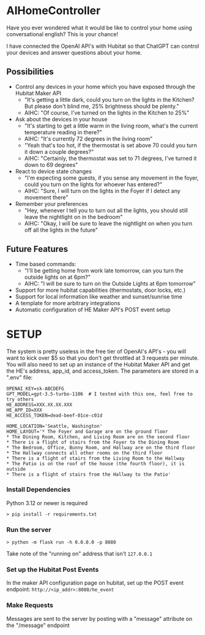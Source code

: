 # AIHomeController

Have you ever wondered what it would be like to control your home using conversational english?  This is your chance!

I have connected the OpenAI API's with Hubitat so that ChatGPT can control your devices and answer questions about your
home.

## Possibilities

* Control any devices in your home which you have exposed through the Hubitat Maker API
  * "It's getting a little dark, could you turn on the lights in the Kitchen?  But please don't blind me, 25% brightness should be plenty."
  * AIHC: "Of course, I've turned on the lights in the Kitchen to 25%"
* Ask about the devices in your house
  * "It's starting to get a little warm in the living room, what's the current temperature reading in there?"
  * AIHC: "It's currently 72 degrees in the living room"
  * "Yeah that's too hot, if the thermostat is set above 70 could you turn it down a couple degrees?"
  * AIHC: "Certainly, the thermostat was set to 71 degrees, I've turned it down to 69 degrees"
* React to device state changes
  * "I'm expecting some guests, if you sense any movement in the foyer, could you turn on the lights for whoever has entered?"
  * AIHC: "Sure, I will turn on the lights in the Foyer if I detect any movement there"
* Remember your preferences
  * "Hey, whenever I tell you to turn out all the lights, you should still leave the nightlight on in the bedroom"
  * AIHC: "Okay, I will be sure to leave the nightlight on when you turn off all the lights in the future"

## Future Features

* Time based commands:
  * "I'll be getting home from work late tomorrow, can you turn the outside lights on at 6pm?"
  * AIHC: "I will be sure to turn on the Outside Lights at 6pm tomorrow"
* Support for more hubitat capabilities (thermostats, door locks, etc.)
* Support for local information like weather and sunset/sunrise time
* A template for more arbitrary integrations
* Automatic configuration of HE Maker API's POST event setup

# SETUP

The system is pretty useless in the free tier of OpenAI's API's - you will want to kick over $5 so that you don't get
throttled at 3 requests per minute.  You will also need to set up an instance of the Hubitat Maker API and get the HE's
address, app_id, and access_token.  The parameters are stored in a ".env" file:

```
OPENAI_KEY=sk-ABCDEFG
GPT_MODEL=gpt-3.5-turbo-1106  # I tested with this one, feel free to try others
HE_ADDRESS=XXX.XX.XX.XXX
HE_APP_ID=XXX
HE_ACCESS_TOKEN=dead-beef-01ce-c01d

HOME_LOCATION='Seattle, Washington'
HOME_LAYOUT='* The Foyer and Garage are on the ground floor
* The Dining Room, Kitchen, and Living Room are on the second floor
* There is a flight of stairs from the Foyer to the Dining Room
* The Bedroom, Office, Bunny Room, and Hallway are on the third floor
* The Hallway connects all other rooms on the third floor
* There is a flight of stairs from the Living Room to the Hallway
* The Patio is on the roof of the house (the fourth floor), it is outside
* There is a flight of stairs from the Hallway to the Patio'
```

### Install Dependencies

Python 3.12 or newer is required

```
> pip install -r requirements.txt
```

### Run the server

```
> python -m flask run -h 0.0.0.0 -p 8080
```

Take note of the "running on" address that isn't `127.0.0.1`

### Set up the Hubitat Post Events

In the maker API configuration page on hubitat, set up the POST event endpoint: `http://<ip_addr>:8080/he_event`

### Make Requests

Messages are sent to the server by posting with a "message" attribute on the "/message" endpoint